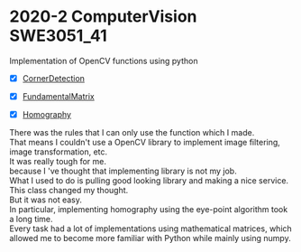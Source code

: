 # 2020-2 ComputerVision SWE3051_41

Implementation of OpenCV functions using python

- [x] [CornerDetection](./CornerDetection)
- [x] [FundamentalMatrix](./FundamentalMatrix)
- [x] [Homography](./Homography)



There was the rules that I can only use the function which I made.  
That means I couldn't use a OpenCV library to implement image filtering, image transformation, etc.   
It was really tough for me.  
because I 've thought that implementing library is not my job.   
What I used to do is pulling good looking library and making a nice service.   
This class changed my thought.   
But it was not easy.   
In particular, implementing homography using the eye-point algorithm took a long time.  
Every task had a lot of implementations using mathematical matrices, which allowed me to become more familiar with Python while mainly using numpy.  


